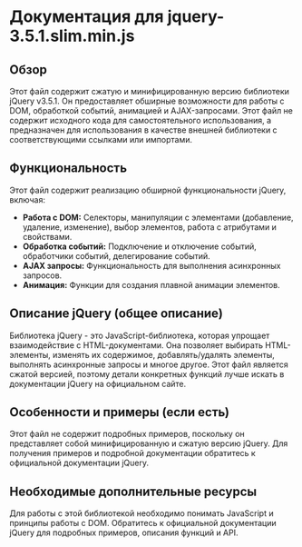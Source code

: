 # Документация для jquery-3.5.1.slim.min.js

## Обзор

Этот файл содержит сжатую и минифицированную версию библиотеки jQuery v3.5.1. Он предоставляет обширные возможности для работы с DOM, обработкой событий, анимацией и AJAX-запросами.  Этот файл не содержит исходного кода для самостоятельного использования, а предназначен для использования в качестве внешней библиотеки с соответствующими ссылками или импортами.


## Функциональность

Этот файл содержит реализацию обширной функциональности jQuery, включая:

* **Работа с DOM:**  Селекторы, манипуляции с элементами (добавление, удаление, изменение), выбор элементов, работа с атрибутами и свойствами.
* **Обработка событий:** Подключение и отключение событий, обработчики событий, делегирование событий.
* **AJAX запросы:**  Функциональность для выполнения асинхронных запросов.
* **Анимация:** Функции для создания плавной анимации элементов.


##  Описание jQuery (общее описание)


Библиотека jQuery - это JavaScript-библиотека, которая упрощает взаимодействие с HTML-документами. Она позволяет выбирать HTML-элементы, изменять их содержимое, добавлять/удалять элементы,  выполнять асинхронные запросы и многое другое.  Этот файл является сжатой версией, поэтому детали конкретных функций лучше искать в документации jQuery на официальном сайте.


##  Особенности и примеры (если есть)

Этот файл не содержит подробных примеров, поскольку он представляет собой минифицированную и сжатую версию jQuery.  Для получения примеров и подробной документации обратитесь к официальной документации jQuery.


##  Необходимые дополнительные ресурсы

Для работы с этой библиотекой необходимо понимать JavaScript и принципы работы с DOM.  Обратитесь к официальной документации jQuery для подробных примеров, описания функций и API.